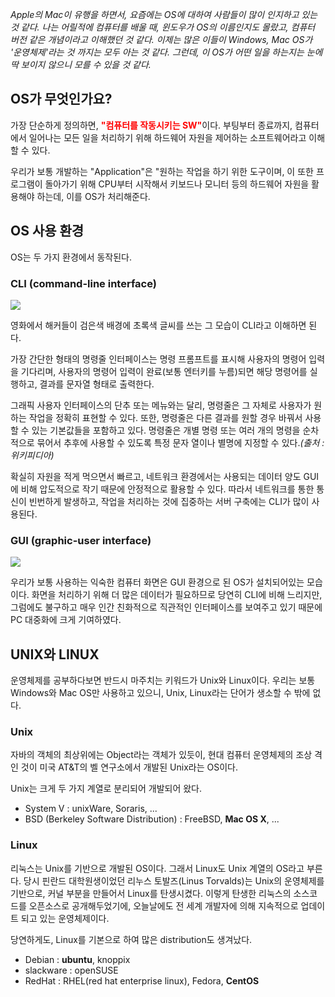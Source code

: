 
_Apple의 Mac이 유행을 하면서, 요즘에는 OS에 대하여 사람들이 많이 인지하고 있는 것 같다. 나는 어릴적에 컴퓨터를 배울 때, 윈도우가 OS의 이름인지도 몰랐고, 컴퓨터 버전 같은 개념이라고 이해했던 것 같다. 이제는 많은 이들이 Windows, Mac OS가 '운영체제'라는 것 까지는 모두 아는 것 같다. 그런데, 이 OS가 어떤 일을 하는지는 눈에 딱 보이지 않으니 모를 수 있을 것 같다._

## OS가 무엇인가요?
가장 단순하게 정의하면, <span style="color : red">**"컴퓨터를 작동시키는 SW"**</span>이다. 부팅부터 종료까지, 컴퓨터에서 일어나는 모든 일을 처리하기 위해 하드웨어 자원을 제어하는 소프트웨어라고 이해할 수 있다.

우리가 보통 개발하는 "Application"은 "원하는 작업을 하기 위한 도구이며, 이 또한 프로그램이 돌아가기 위해 CPU부터 시작해서 키보드나 모니터 등의 하드웨어 자원을 활용해야 하는데, 이를 OS가 처리해준다.

## OS 사용 환경
OS는 두 가지 환경에서 동작된다.

### CLI (command-line interface)

![](https://upload.wikimedia.org/wikipedia/commons/thumb/2/29/Linux_command-line._Bash._GNOME_Terminal._screenshot.png/600px-Linux_command-line._Bash._GNOME_Terminal._screenshot.png)

영화에서 해커들이 검은색 배경에 초록색 글씨를 쓰는 그 모습이 CLI라고 이해하면 된다. 

가장 간단한 형태의 명령줄 인터페이스는 명령 프롬프트를 표시해 사용자의 명령어 입력을 기다리며, 사용자의 명령어 입력이 완료(보통 엔터키를 누름)되면 해당 명령어를 실행하고, 결과를 문자열 형태로 출력한다.

그래픽 사용자 인터페이스의 단추 또는 메뉴와는 달리, 명령줄은 그 자체로 사용자가 원하는 작업을 정확히 표현할 수 있다. 또한, 명령줄은 다른 결과를 원할 경우 바꿔서 사용할 수 있는 기본값들을 포함하고 있다. 명령줄은 개별 명령 또는 여러 개의 명령을 순차적으로 묶어서 추후에 사용할 수 있도록 특정 문자 열이나 별명에 지정할 수 있다._(출처 : 위키피디아)_

확실히 자원을 적게 먹으면서 빠르고, 네트워크 환경에서는 사용되는 데이터 양도 GUI에 비해 압도적으로 작기 때문에 안정적으로 활용할 수 있다. 따라서 네트워크를 통한 통신이 빈번하게 발생하고, 작업을 처리하는 것에 집중하는 서버 구축에는 CLI가 많이 사용된다.

### GUI (graphic-user interface)

![](https://upload.wikimedia.org/wikipedia/en/6/63/MacOS_Big_Sur_Desktop.png)

우리가 보통 사용하는 익숙한 컴퓨터 화면은 GUI 환경으로 된 OS가 설치되어있는 모습이다. 화면을 처리하기 위해 더 많은 데이터가 필요하므로 당연히 CLI에 비해 느리지만, 그럼에도 불구하고 매우 인간 친화적으로 직관적인 인터페이스를 보여주고 있기 때문에 PC 대중화에 크게 기여하였다.

## UNIX와 LINUX
운영체제를 공부하다보면 반드시 마주치는 키워드가 Unix와 Linux이다. 우리는 보통 Windows와 Mac OS만 사용하고 있으니, Unix, Linux라는 단어가 생소할 수 밖에 없다.

### Unix
자바의 객체의 최상위에는 Object라는 객체가 있듯이, 현대 컴퓨터 운영체제의 조상 격인 것이 미국 AT&T의 벨 연구소에서 개발된 Unix라는 OS이다.

Unix는 크게 두 가지 계열로 분리되어 개발되어 왔다.
- System V : unixWare, Soraris, ...
- BSD (Berkeley Software Distribution) : FreeBSD, **Mac OS X**, ...


### Linux
리눅스는 Unix를 기반으로 개발된 OS이다. 그래서 Linux도 Unix 계열의 OS라고 부른다. 당시 핀란드 대학원생이었던 리누스 토발즈(Linus Torvalds)는 Unix의 운영체제를 기반으로, 커널 부분을 만들어서 Linux를 탄생시켰다. 이렇게 탄생한 리눅스의 소스코드를 오픈소스로 공개해두었기에, 오늘날에도 전 세계 개발자에 의해 지속적으로 업데이트 되고 있는 운영체제이다.

당연하게도, Linux를 기본으로 하여 많은 distribution도 생겨났다.
- Debian : **ubuntu**, knoppix
- slackware : openSUSE
- RedHat : RHEL(red hat enterprise linux), Fedora, **CentOS**